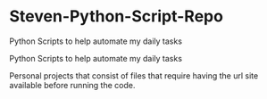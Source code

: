 # Steven-Python-Script-Repo
Python Scripts to help automate my daily tasks

Python Scripts to help automate my daily tasks
 
Personal projects that consist of files that require having the url site available before running the code.

